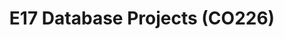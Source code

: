 ---
layout: project_batch
title: E17 Database Projects (CO226)
permalink: /co226/e17/
has_children: true
parent: Database Projects (CO226)
batch: e17
code: co226

readmore: "#"

search_exclude: true
default_thumb_image: /data/categories/co226/thumbnail.jpg
description: This section contains projects conducted as a partial requirement to complete the course CO226 - Database Systems. Usually, these projects are conducted by groups of 3 students. The course focuses on database systems and students are required to develop a database management system for the project
---